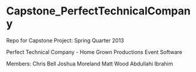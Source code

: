 Capstone_PerfectTechnicalCompany
================================

Repo for Capstone Project: Spring Quarter 2013

Perfect Technical Company - Home Grown Productions Event Software

Members:
Chris Bell
Joshua Moreland
Matt Wood
Abdullahi Ibrahim
